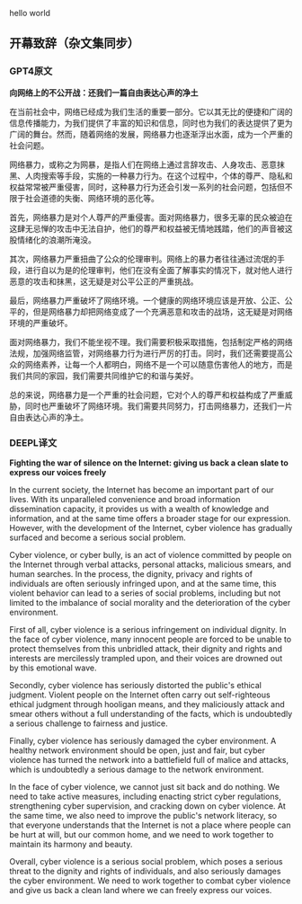 hello world

## 开幕致辞（杂文集同步）

### GPT4原文

**向网络上的不公开战：还我们一篇自由表达心声的净土**

在当前社会中，网络已经成为我们生活的重要一部分。它以其无比的便捷和广阔的信息传播能力，为我们提供了丰富的知识和信息，同时也为我们的表达提供了更为广阔的舞台。然而，随着网络的发展，网络暴力也逐渐浮出水面，成为一个严重的社会问题。

网络暴力，或称之为网暴，是指人们在网络上通过言辞攻击、人身攻击、恶意抹黑、人肉搜索等手段，实施的一种暴力行为。在这个过程中，个体的尊严、隐私和权益常常被严重侵害，同时，这种暴力行为还会引发一系列的社会问题，包括但不限于社会道德的失衡、网络环境的恶化等。

首先，网络暴力是对个人尊严的严重侵害。面对网络暴力，很多无辜的民众被迫在这肆无忌惮的攻击中无法自护，他们的尊严和权益被无情地践踏，他们的声音被这股情绪化的浪潮所淹没。

其次，网络暴力严重扭曲了公众的伦理审判。网络上的暴力者往往通过流氓的手段，进行自以为是的伦理审判，他们在没有全面了解事实的情况下，就对他人进行恶意的攻击和抹黑，这无疑是对公平公正的严重挑战。

最后，网络暴力严重破坏了网络环境。一个健康的网络环境应该是开放、公正、公平的，但是网络暴力却把网络变成了一个充满恶意和攻击的战场，这无疑是对网络环境的严重破坏。

面对网络暴力，我们不能坐视不理。我们需要积极采取措施，包括制定严格的网络法规，加强网络监管，对网络暴力行为进行严厉的打击。同时，我们还需要提高公众的网络素养，让每一个人都明白，网络不是一个可以随意伤害他人的地方，而是我们共同的家园，我们需要共同维护它的和谐与美好。

总的来说，网络暴力是一个严重的社会问题，它对个人的尊严和权益构成了严重威胁，同时也严重破坏了网络环境。我们需要共同努力，打击网络暴力，还我们一片自由表达心声的净土。

### DEEPL译文

**Fighting the war of silence on the Internet: giving us back a clean slate to express our voices freely**


In the current society, the Internet has become an important part of our lives. With its unparalleled convenience and broad information dissemination capacity, it provides us with a wealth of knowledge and information, and at the same time offers a broader stage for our expression. However, with the development of the Internet, cyber violence has gradually surfaced and become a serious social problem.

Cyber violence, or cyber bully, is an act of violence committed by people on the Internet through verbal attacks, personal attacks, malicious smears, and human searches. In the process, the dignity, privacy and rights of individuals are often seriously infringed upon, and at the same time, this violent behavior can lead to a series of social problems, including but not limited to the imbalance of social morality and the deterioration of the cyber environment.

First of all, cyber violence is a serious infringement on individual dignity. In the face of cyber violence, many innocent people are forced to be unable to protect themselves from this unbridled attack, their dignity and rights and interests are mercilessly trampled upon, and their voices are drowned out by this emotional wave.

Secondly, cyber violence has seriously distorted the public's ethical judgment. Violent people on the Internet often carry out self-righteous ethical judgment through hooligan means, and they maliciously attack and smear others without a full understanding of the facts, which is undoubtedly a serious challenge to fairness and justice.

Finally, cyber violence has seriously damaged the cyber environment. A healthy network environment should be open, just and fair, but cyber violence has turned the network into a battlefield full of malice and attacks, which is undoubtedly a serious damage to the network environment.

In the face of cyber violence, we cannot just sit back and do nothing. We need to take active measures, including enacting strict cyber regulations, strengthening cyber supervision, and cracking down on cyber violence. At the same time, we also need to improve the public's network literacy, so that everyone understands that the Internet is not a place where people can be hurt at will, but our common home, and we need to work together to maintain its harmony and beauty.

Overall, cyber violence is a serious social problem, which poses a serious threat to the dignity and rights of individuals, and also seriously damages the cyber environment. We need to work together to combat cyber violence and give us back a clean land where we can freely express our voices.